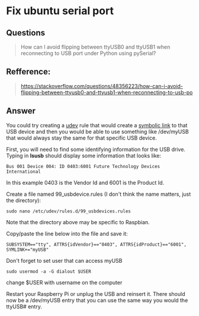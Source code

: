 # Fix ubuntu serial port
## Questions
> How can I avoid flipping between ttyUSB0 and ttyUSB1 when reconnecting to USB port under Python using pySerial?

## Refference: 
> https://stackoverflow.com/questions/48356223/how-can-i-avoid-flipping-between-ttyusb0-and-ttyusb1-when-reconnecting-to-usb-po

## Answer
You could try creating a [udev](https://en.wikipedia.org/wiki/Udev) rule that would create a [symbolic link](https://en.wikipedia.org/wiki/Symbolic_link) to that USB device and then you would be able to use something like /dev/myUSB that would always stay the same for that specific USB device.

First, you will need to find some identifying information for the USB drive. Typing in **lsusb** should display some information that looks like:
```
Bus 001 Device 004: ID 0403:6001 Future Technology Devices International
```
In this example 0403 is the Vendor Id and 6001 is the Product Id.

Create a file named 99_usbdevice.rules (I don't think the name matters, just the directory):
```
sudo nano /etc/udev/rules.d/99_usbdevices.rules
```
Note that the directory above may be specific to Raspbian.

Copy/paste the line below into the file and save it:

```
SUBSYSTEM=="tty", ATTRS{idVendor}=="0403", ATTRS{idProduct}=="6001", SYMLINK+="myUSB"
```

Don't forget to set user that can access myUSB

```
sudo usermod -a -G dialout $USER
```

change $USER with username on the computer

Restart your Raspberry Pi or unplug the USB and reinsert it. There should now be a /dev/myUSB entry that you can use the same way you would the ttyUSB# entry.

